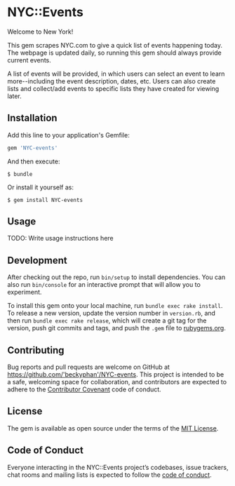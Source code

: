 # NYC::Events

Welcome to New York!

This gem scrapes NYC.com to give a quick list of events happening today. The webpage is updated daily, so running this gem should always provide current events.

A list of events will be provided, in which users can select an event to learn more--including the event description, dates, etc.
Users can also create lists and collect/add events to specific lists they have created for viewing later.

## Installation

Add this line to your application's Gemfile:

```ruby
gem 'NYC-events'
```

And then execute:

    $ bundle

Or install it yourself as:

    $ gem install NYC-events

## Usage

TODO: Write usage instructions here

## Development

After checking out the repo, run `bin/setup` to install dependencies. You can also run `bin/console` for an interactive prompt that will allow you to experiment.

To install this gem onto your local machine, run `bundle exec rake install`. To release a new version, update the version number in `version.rb`, and then run `bundle exec rake release`, which will create a git tag for the version, push git commits and tags, and push the `.gem` file to [rubygems.org](https://rubygems.org).

## Contributing

Bug reports and pull requests are welcome on GitHub at https://github.com/'beckyphan'/NYC-events. This project is intended to be a safe, welcoming space for collaboration, and contributors are expected to adhere to the [Contributor Covenant](http://contributor-covenant.org) code of conduct.

## License

The gem is available as open source under the terms of the [MIT License](https://opensource.org/licenses/MIT).

## Code of Conduct

Everyone interacting in the NYC::Events project’s codebases, issue trackers, chat rooms and mailing lists is expected to follow the [code of conduct](https://github.com/'beckyphan'/NYC-events/blob/master/CODE_OF_CONDUCT.md).
